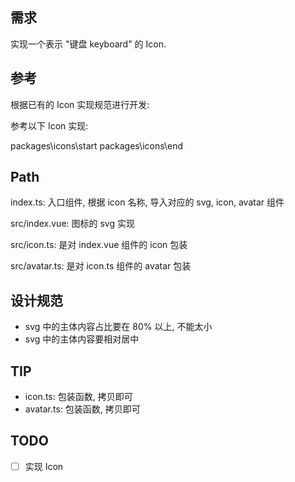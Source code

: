 ## 需求

实现一个表示 "键盘 keyboard" 的 Icon.

## 参考

根据已有的 Icon 实现规范进行开发:

参考以下 Icon 实现:

packages\icons\start
packages\icons\end

## Path

index.ts: 入口组件, 根据 icon 名称, 导入对应的 svg, icon, avatar 组件

src/index.vue: 图标的 svg 实现

src/icon.ts: 是对 index.vue 组件的 icon 包装

src/avatar.ts: 是对 icon.ts 组件的 avatar 包装

## 设计规范

+ svg 中的主体内容占比要在 80% 以上, 不能太小
+ svg 中的主体内容要相对居中

## TIP

+ icon.ts: 包装函数, 拷贝即可
+ avatar.ts: 包装函数, 拷贝即可

## TODO

- [ ] 实现 Icon
